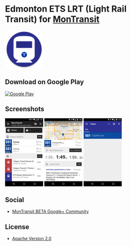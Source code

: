 # Edmonton ETS LRT (Light Rail Transit) for [MonTransit](https://github.com/mtransitapps/mtransit-for-android)

<img width="25%" height="25%" src="https://raw.githubusercontent.com/mtransitapps/ca-edmonton-ets-train-android/master/pub/hi-res-app-icon.png"/>

## Download on Google Play

[![Google Play](https://developer.android.com/images/brand/en_app_rgb_wo_60.png)](https://play.google.com/store/apps/details?id=org.mtransit.android.ca_edmonton_ets_train)

## Screenshots

<img width="25%" height="25%" src="https://raw.githubusercontent.com/mtransitapps/ca-edmonton-ets-train-android/master/pub/screenshot-phone-1.png"/>
<img width="25%" height="25%" src="https://raw.githubusercontent.com/mtransitapps/ca-edmonton-ets-train-android/master/pub/screenshot-phone-2.png"/>
<img width="25%" height="25%" src="https://raw.githubusercontent.com/mtransitapps/ca-edmonton-ets-train-android/master/pub/screenshot-phone-3.png"/>

## Social

* [MonTransit BETA Google+ Community](https://plus.google.com/communities/111796337224469270605)

## License

* [Apache Version 2.0](http://www.apache.org/licenses/LICENSE-2.0.html)
